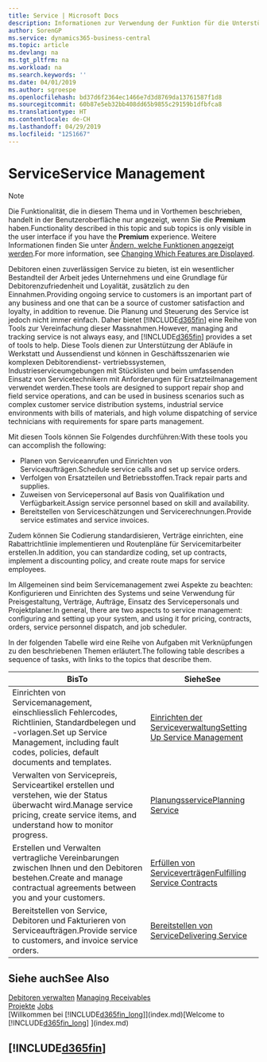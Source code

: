 ```yaml
---
title: Service | Microsoft Docs
description: Informationen zur Verwendung der Funktion für die Unterstützung der Arbeitsgänge Werkstatt und Service.
author: SorenGP
ms.service: dynamics365-business-central
ms.topic: article
ms.devlang: na
ms.tgt_pltfrm: na
ms.workload: na
ms.search.keywords: ''
ms.date: 04/01/2019
ms.author: sgroespe
ms.openlocfilehash: bd37d6f2364ec1466e7d3d8769da13761587f1d8
ms.sourcegitcommit: 60b87e5eb32bb408dd65b9855c29159b1dfbfca8
ms.translationtype: HT
ms.contentlocale: de-CH
ms.lasthandoff: 04/29/2019
ms.locfileid: "1251667"
---
```

# <a name="service-management"></a><span data-ttu-id="7232c-103">Service</span><span class="sxs-lookup"><span data-stu-id="7232c-103">Service Management</span></span>
> [!NOTE]
> <span data-ttu-id="7232c-104">Die Funktionalität, die in diesem Thema und in Vorthemen beschrieben, handelt in der Benutzeroberfläche nur angezeigt, wenn Sie die **Premium** haben.</span><span class="sxs-lookup"><span data-stu-id="7232c-104">Functionality described in this topic and sub topics is only visible in the user interface if you have the **Premium** experience.</span></span> <span data-ttu-id="7232c-105">Weitere Informationen finden Sie unter [Ändern, welche Funktionen angezeigt werden](ui-experiences.md).</span><span class="sxs-lookup"><span data-stu-id="7232c-105">For more information, see [Changing Which Features are Displayed](ui-experiences.md).</span></span>

<span data-ttu-id="7232c-106">Debitoren einen zuverlässigen Service zu bieten, ist ein wesentlicher Bestandteil der Arbeit jedes Unternehmens und eine Grundlage für Debitorenzufriedenheit und Loyalität, zusätzlich zu den Einnahmen.</span><span class="sxs-lookup"><span data-stu-id="7232c-106">Providing ongoing service to customers is an important part of any business and one that can be a source of customer satisfaction and loyalty, in addition to revenue.</span></span> <span data-ttu-id="7232c-107">Die Planung und Steuerung des Service ist jedoch nicht immer einfach. Daher bietet [!INCLUDE[d365fin](includes/d365fin_md.md)] eine Reihe von Tools zur Vereinfachung dieser Massnahmen.</span><span class="sxs-lookup"><span data-stu-id="7232c-107">However, managing and tracking service is not always easy, and [!INCLUDE[d365fin](includes/d365fin_md.md)] provides a set of tools to help.</span></span> <span data-ttu-id="7232c-108">Diese Tools dienen zur Unterstützung der Abläufe in Werkstatt und Aussendienst und können in Geschäftsszenarien wie komplexen Debitorendienst- vertriebssystemen, Industrieserviceumgebungen mit Stücklisten und beim umfassenden Einsatz von Servicetechnikern mit Anforderungen für Ersatzteilmanagement verwendet werden.</span><span class="sxs-lookup"><span data-stu-id="7232c-108">These tools are designed to support repair shop and field service operations, and can be used in business scenarios such as complex customer service distribution systems, industrial service environments with bills of materials, and high volume dispatching of service technicians with requirements for spare parts management.</span></span>  

 <span data-ttu-id="7232c-109">Mit diesen Tools können Sie Folgendes durchführen:</span><span class="sxs-lookup"><span data-stu-id="7232c-109">With these tools you can accomplish the following:</span></span>  

* <span data-ttu-id="7232c-110">Planen von Serviceanrufen und Einrichten von Serviceaufträgen.</span><span class="sxs-lookup"><span data-stu-id="7232c-110">Schedule service calls and set up service orders.</span></span>  
* <span data-ttu-id="7232c-111">Verfolgen von Ersatzteilen und Betriebsstoffen.</span><span class="sxs-lookup"><span data-stu-id="7232c-111">Track repair parts and supplies.</span></span>  
* <span data-ttu-id="7232c-112">Zuweisen von Servicepersonal auf Basis von Qualifikation und Verfügbarkeit.</span><span class="sxs-lookup"><span data-stu-id="7232c-112">Assign service personnel based on skill and availability.</span></span>  
* <span data-ttu-id="7232c-113">Bereitstellen von Serviceschätzungen und Servicerechnungen.</span><span class="sxs-lookup"><span data-stu-id="7232c-113">Provide service estimates and service invoices.</span></span>  

<span data-ttu-id="7232c-114">Zudem können Sie Codierung standardisieren, Verträge einrichten, eine Rabattrichtlinie implementieren und Routenpläne für Servicemitarbeiter erstellen.</span><span class="sxs-lookup"><span data-stu-id="7232c-114">In addition, you can standardize coding, set up contracts, implement a discounting policy, and create route maps for service employees.</span></span>  

<span data-ttu-id="7232c-115">Im Allgemeinen sind beim Servicemanagement zwei Aspekte zu beachten: Konfigurieren und Einrichten des Systems und seine Verwendung für Preisgestaltung, Verträge, Aufträge, Einsatz des Servicepersonals und Projektplaner.</span><span class="sxs-lookup"><span data-stu-id="7232c-115">In general, there are two aspects to service management: configuring and setting up your system, and using it for pricing, contracts, orders, service personnel dispatch, and job scheduler.</span></span>  

<span data-ttu-id="7232c-116">In der folgenden Tabelle wird eine Reihe von Aufgaben mit Verknüpfungen zu den beschriebenen Themen erläutert.</span><span class="sxs-lookup"><span data-stu-id="7232c-116">The following table describes a sequence of tasks, with links to the topics that describe them.</span></span>   

|<span data-ttu-id="7232c-117">**Bis**</span><span class="sxs-lookup"><span data-stu-id="7232c-117">**To**</span></span>|<span data-ttu-id="7232c-118">**Siehe**</span><span class="sxs-lookup"><span data-stu-id="7232c-118">**See**</span></span>|  
|------------|-------------|  
|<span data-ttu-id="7232c-119">Einrichten von Servicemanagement, einschliesslich Fehlercodes, Richtlinien, Standardbelegen und -vorlagen.</span><span class="sxs-lookup"><span data-stu-id="7232c-119">Set up Service Management, including fault codes, policies, default documents and templates.</span></span>|[<span data-ttu-id="7232c-120">Einrichten der Serviceverwaltung</span><span class="sxs-lookup"><span data-stu-id="7232c-120">Setting Up Service Management</span></span>](service-setup-service.md)|  
|<span data-ttu-id="7232c-121">Verwalten von Servicepreis, Serviceartikel erstellen und verstehen, wie der Status überwacht wird.</span><span class="sxs-lookup"><span data-stu-id="7232c-121">Manage service pricing, create service items, and understand how to monitor progress.</span></span>|[<span data-ttu-id="7232c-122">Planungsservice</span><span class="sxs-lookup"><span data-stu-id="7232c-122">Planning Service</span></span>](service-plan-service.md)|  
|<span data-ttu-id="7232c-123">Erstellen und Verwalten vertragliche Vereinbarungen zwischen Ihnen und den Debitoren bestehen.</span><span class="sxs-lookup"><span data-stu-id="7232c-123">Create and manage contractual agreements between you and your customers.</span></span>|[<span data-ttu-id="7232c-124">Erfüllen von Serviceverträgen</span><span class="sxs-lookup"><span data-stu-id="7232c-124">Fulfilling Service Contracts</span></span>](service-fulfill-service-contracts.md)|  
|<span data-ttu-id="7232c-125">Bereitstellen von Service, Debitoren und Fakturieren von Serviceaufträgen.</span><span class="sxs-lookup"><span data-stu-id="7232c-125">Provide service to customers, and invoice service orders.</span></span>|[<span data-ttu-id="7232c-126">Bereitstellen von Service</span><span class="sxs-lookup"><span data-stu-id="7232c-126">Delivering Service</span></span>](service-deliver-service.md)|  

## <a name="see-also"></a><span data-ttu-id="7232c-127">Siehe auch</span><span class="sxs-lookup"><span data-stu-id="7232c-127">See Also</span></span>  
<span data-ttu-id="7232c-128">[Debitoren verwalten](receivables-manage-receivables.md) </span><span class="sxs-lookup"><span data-stu-id="7232c-128">[Managing Receivables](receivables-manage-receivables.md) </span></span>  
<span data-ttu-id="7232c-129">[Projekte](projects-how-create-jobs.md) </span><span class="sxs-lookup"><span data-stu-id="7232c-129">[Jobs](projects-how-create-jobs.md) </span></span>  
<span data-ttu-id="7232c-130">[Willkommen bei [!INCLUDE[d365fin_long](includes/d365fin_long_md.md)]](index.md)</span><span class="sxs-lookup"><span data-stu-id="7232c-130">[Welcome to [!INCLUDE[d365fin_long](includes/d365fin_long_md.md)] ](index.md)</span></span>

## [!INCLUDE[d365fin](includes/free_trial_md.md)]  
